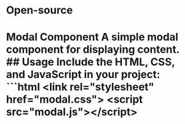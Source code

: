# Open-source
# Modal Component  A simple modal component for displaying content.  ## Usage  Include the HTML, CSS, and JavaScript in your project:  ```html &lt;link rel="stylesheet" href="modal.css"> &lt;script src="modal.js">&lt;/script>
